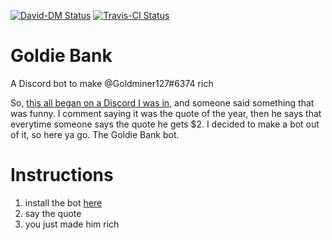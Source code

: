 [![David-DM Status](https://david-dm.org/jbmagination/goldie-bank.svg)](https://david-dm.org/jbmagination/goldie-bank) [![Travis-CI Status](https://travis-ci.org/jbmagination/goldie-bank.svg?branch=master)](https://travis-ci.org/jbmagination/goldie-bank)
# Goldie Bank
A Discord bot to make @Goldminer127#6374 rich

So, [this all began on a Discord I was in,](https://discord.io/lighthouse) and someone said something that was funny. I comment saying it was the quote of the year, then he says that everytime someone says the quote he gets $2. I decided to make a bot out of it, so here ya go. The Goldie Bank bot.

# Instructions

1) install the bot [here](https://discordapp.com/oauth2/authorize?client_id=391447333772197888&scope=bot&permissions=72712)
2) say the quote
3) you just made him rich
